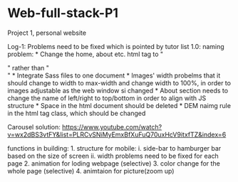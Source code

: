 # Web-full-stack-P1
Project 1, personal website

Log-1:
Problems need to be fixed which is pointed by tutor list 1.0:
    naming problem: 
        * Change the home, about etc. html tag to "<section>" rather than "<div>"
        * Integrate Sass files to one document
        * Images' width probelms that it should change to width to max-width and change width to 100%, in order to images adjustable as the web window si changed
        * About section needs to change the name of left/right to top/bottom in order to align with JS structure
        * Space in the html document should be deleted
        * DEM naimg rule in the html tag class, which should be changed

Carousel solution:
https://www.youtube.com/watch?v=wx2dBS3vtFY&list=PLRCvSNiMyEmxBfXuFuQ70uxHcV9itxfTZ&index=6

functions in building:
    1. structure for mobile:
        i. side-bar to hamburger bar based on the size of screen
        ii. width problems need to be fixed for each page
    2. animation for loding webpage (selective)
    3. color change for the whole page (selective)
    4. animtaion for picture(zoom up)